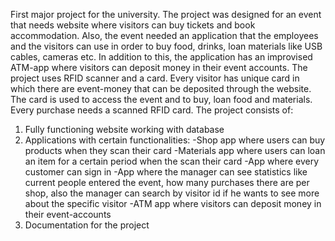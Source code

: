 First major project for the university. The project was designed for an event that needs website where visitors can buy tickets and book 
accommodation. Also, the event needed an application that the employees and the visitors can use in order to buy food, drinks, loan materials
like USB cables, cameras etc. In addition to this, the application has an improvised ATM-app where visitors can deposit money in their event accounts.
The project uses RFID scanner and a card. Every visitor has unique card in which there are event-money that can be deposited through the website.
The card is used to access the event and to buy, loan food and materials. Every purchase needs a scanned RFID card. 
The project consists of:
1. Fully functioning website working with database
2. Applications with certain functionalities:
  -Shop app where users can buy products when they scan their card
  -Materials app where users can loan an item for a certain period when the scan their card
  -App where every customer can sign in 
  -App where the manager can see statistics like current people entered the event, how many purchases there are per shop, also the manager
   can search by visitor id if he wants to see more about the specific visitor
   -ATM app where visitors can deposit money in their event-accounts
 3. Documentation for the project
